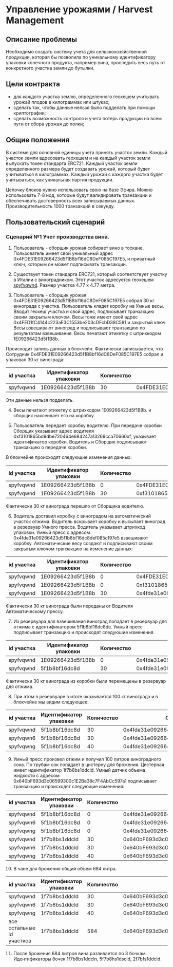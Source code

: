 # Управление урожаями / Harvest Management
## Описание проблемы
Необходимо создать систему учета для сельскохозяйственной продукции, которая бы позволила по уникальному идентификатору упаковки конечного продукта, например вина, проследить весь путь от конкретного участка земли до бутылки. 
## Цели контракта
- для каждого участка землю, определенного геохешем учитывать урожай плодов в килограммах или штуках;
- сделать так, чтобы данные нельзя было подделать при помощи криптографии;
- сделать возможность контроля и учета потерь продукции на всем пути от сбора урожая до полки;

## Общие положения
В системе для основной единицы учета принять участок земли. Каждый участок земли адресовать геохешем и на каждый участок земли выпускать токен стандарта ERC721. Каждый участок земли определенного размера будет создавать урожай, который будет учитываться в килограммах. Каждый урожай с каждого участка будет учитываться, как уникальная партия продукции. 

Цепочку блоков нужно использовать свою на базе Эфира. Можно использовать 7-8 нод, которые будут валидировать транзакции и обеспечивать достоверность всех записываемых данных. Производительность 1000 транзакций в секунду.


## Пользовательский сценарий

### Сценарий №1 Учет производства вина.
1. Пользователь - сборщик урожая собирает вино в тоскане. Пользователь имеет свой уникальный адрес 0x4FDE31E09266423d5f1B8bf16dC8DeF085C197E5, и приватный ключ, которым он может подписывать транзакции.

2. Существует токен стандарта ERC721, который соответствует участку в Италии с виноградником. Этот участок адресуется геохешем [spyfvqwnd](http://explorer.galtproject.io/map/#spyfvqwnd). Размер участка 4.77 х 4.77 метра.

3. Пользователь - сборщик урожая 0x4FDE31E09266423d5f1B8bf16dC8DeF085C197E5 собрал 30 кг винограда с участка. Пользователь кладет коробку на Умные весы. Вводит геохеш участка и свой адрес, подписывает транзакцию своим закрытым ключом. Весы тоже имеют свой адрес 0x4FED1fC4144c223aE3C1553be203cDFcbD38C581 и закрытый ключ. Весы взвешивают виноград и подписывают транзакцию по результатам взвешивания. Весы печатают этикетку с штрихкодом 1E09266423d5f1B8b.

Происходит запись данных в блокчейн. Фактически записывается, что Сотрудник 0x4FDE31E09266423d5f1B8bf16dC8DeF085C197E5 собрал и упаковал 30 кг винограда:

|id участка|Идентификатор упаковки|Количество|Сотрудник/Робот|
|----------|----------|----------|----------|
|spyfvqwnd|1E09266423d5f1B8b|30|0x4FDE31E09266423d5f1B8bf16dC8DeF085C197E5|

Эти данные нельзя подделать.

4. Весы печатают этикетку с штрихкодом 1E09266423d5f1B8b. и сборщик наклеивает его на коробку.

5. Пользователь передает коробку водителю. При передаче коробки Сборщик указывает адрес водителя 0xf3101865bd9dbe720464e684247a13269cca70660xf, указывает идентификатор коробки. Водитель и Сборщик подписывают транзакцию о передаче коробки.

В блокчейне происходят следующие изменения данных:

|id участка|Идентификатор упаковки|Количество|Сотрудник/Робот|
|----------|----------|----------|----------|
|spyfvqwnd|1E09266423d5f1B8b|0|0x4FDE31E09266423d5f1B8bf16dC8DeF085C197E5|
|spyfvqwnd|1E09266423d5f1B8b|30|0xf3101865bd9dbe720464e684247a13269cca70660xf|

Фактически 30 кг винограда перешло от Сборщика водителю.

6. Водитель доставил коробку с виноградом на автоматический участок отжима. Водитель вскрывает коробку и высыпает виноград в резервуар Умного пресса. Водитель указывает штрихкод упаковки. Умный пресс с адресом 0x4fde31e09266423d5f1b8bf16dc8def085c197e5 взвешивают коробку. Автоматические весу создают и подписывают своим закрытым ключом транзакцию на изменение данных:

|id участка|Идентификатор упаковки|Количество|Сотрудник/Робот|
|----------|----------|----------|----------|
|spyfvqwnd|1E09266423d5f1B8b|0|0x4FDE31E09266423d5f1B8bf16dC8DeF085C197E5|
|spyfvqwnd|1E09266423d5f1B8b|0|0xf3101865bd9dbe720464e684247a13269cca70660xf|
|spyfvqwnd|1E09266423d5f1B8b|30|0x4fde31e09266423d5f1b8bf16dc8def085c197e5|

Фактически 30 кг винограда были переданы от Водителя Автоматическому прессу.

7. Из резервуара для взвешивания виноград попадает в резервуар для отжима с идентификатором 5f1b8bf16dc8de. Умный пресс подписывает транзакцию и происходят следуюшие изменения.

|id участка|Идентификатор упаковки|Количество|Сотрудник/Робот|
|----------|----------|----------|----------|
|spyfvqwnd|1E09266423d5f1B8b|0|0x4fde31e09266423d5f1b8bf16dc8def085c197e5|
|spyfvqwnd|5f1b8bf16dc8d|30|0x4fde31e09266423d5f1b8bf16dc8def085c197e5|

Фактически 30 кг винограда из коробки были перемещены в резервуар для отжима.

8. При этом в резервуаре в итоге оказывается 100 кг винограда и в блокчейне мы видим следующее:

|id участка|Идентификатор упаковки|Количество|Сотрудник/Робот|
|----------|----------|----------|----------|
|spyfvqwnd|5f1b8bf16dc8d|30|0x4fde31e09266423d5f1b8bf16dc8def085c197e5|
|spyfvqwn6|5f1b8bf16dc8d|30|0x4fde31e09266423d5f1b8bf16dc8def085c197e5|
|spyfvqwng|5f1b8bf16dc8d|40|0x4fde31e09266423d5f1b8bf16dc8def085c197e5|

9. Умный пресс произвел отжим и получил 100 литров виноградного сока. По трубам сок попадает в цистерну для брожения. Цистерная имеет идентификатор 1f7b8bs1ddcld. Умный датчик объема жидкости с адресом 0x640bF693d3c06599300c1E2Be38c7F4AbCc597a1 подписывает транзакцию  и происходят следующие изменения:

|id участка|Идентификатор упаковки|Количество|Сотрудник/Робот|
|----------|----------|----------|----------|
|spyfvqwnd|5f1b8bf16dc8d|0|0x4fde31e09266423d5f1b8bf16dc8def085c197e5|
|spyfvqwn6|5f1b8bf16dc8d|0|0x4fde31e09266423d5f1b8bf16dc8def085c197e5|
|spyfvqwng|5f1b8bf16dc8d|0|0x4fde31e09266423d5f1b8bf16dc8def085c197e5|
|spyfvqwnd|1f7b8bs1ddcld|30|0x640bF693d3c06599300c1E2Be38c7F4AbCc597a1|
|spyfvqwn6|1f7b8bs1ddcld|30|0x640bF693d3c06599300c1E2Be38c7F4AbCc597a1|
|spyfvqwng|1f7b8bs1ddcld|40|0x640bF693d3c06599300c1E2Be38c7F4AbCc597a1|

10. В чане для брожения общий объем 684 литра. 

|id участка|Идентификатор упаковки|Количество|Сотрудник|
|----------|----------|----------|----------|
|spyfvqwnd|1f7b8bs1ddcld|30|0x640bF693d3c06599300c1E2Be38c7F4AbCc597a1|
|spyfvqwn6|1f7b8bs1ddcld|30|0x640bF693d3c06599300c1E2Be38c7F4AbCc597a1|
|spyfvqwng|1f7b8bs1ddcld|40|0x640bF693d3c06599300c1E2Be38c7F4AbCc597a1|
|все остальные id участков|1f7b8bs1ddcld|584|0x640bF693d3c06599300c1E2Be38c7F4AbCc597a1|
11. После брожения 684 литров вина разливается по 3 бочкам. Идентификаторы бочек 1f7b8bs1ddcln, 5f7b8hs1dscld, 2f7bfs1ddcld.







